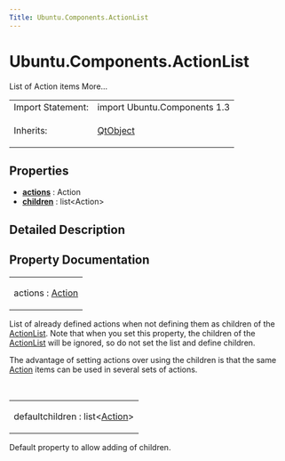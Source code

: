 ```yaml
---
Title: Ubuntu.Components.ActionList
---
```


# Ubuntu.Components.ActionList

<span class="subtitle"></span>
<!-- $$$ActionList-brief -->
<p>List of Action items More...</p>
<!-- @@@ActionList -->
<table class="alignedsummary">
<tr><td class="memItemLeft rightAlign topAlign"> Import Statement:</td><td class="memItemRight bottomAlign"> import Ubuntu.Components 1.3</td></tr><tr><td class="memItemLeft rightAlign topAlign"> Inherits:</td><td class="memItemRight bottomAlign"> <p><a href="../sdk-14.10/QtQml.QtObject.md">QtObject</a></p>
</td></tr></table><ul>
</ul>
<h2 id="properties">Properties</h2>
<ul>
<li class="fn"><b><b><a href="#actions-prop">actions</a></b></b> : Action</li>
<li class="fn"><b><b><a href="#children-prop">children</a></b></b> : list&lt;Action&gt;</li>
</ul>
<!-- $$$ActionList-description -->
<h2 id="details">Detailed Description</h2>
</p>
<!-- @@@ActionList -->
<h2>Property Documentation</h2>
<!-- $$$actions -->
<table class="qmlname"><tr valign="top" id="actions-prop"><td class="tblQmlPropNode"><p><span class="name">actions</span> : <span class="type"><a href="Ubuntu.Components.Action.md">Action</a></span></p></td></tr></table><p>List of already defined actions when not defining them as children of the <a href="index.html">ActionList</a>. Note that when you set this property, the children of the <a href="index.html">ActionList</a> will be ignored, so do not set the list and define children.</p>
<p>The advantage of setting actions over using the children is that the same <a href="Ubuntu.Components.Action.md">Action</a> items can be used in several sets of actions.</p>
<!-- @@@actions -->
<br/>
<!-- $$$children -->
<table class="qmlname"><tr valign="top" id="children-prop"><td class="tblQmlPropNode"><p><span class="qmldefault">default</span><span class="name">children</span> : <span class="type">list</span>&lt;<span class="type"><a href="Ubuntu.Components.Action.md">Action</a></span>&gt;</p></td></tr></table><p>Default property to allow adding of children.</p>
<!-- @@@children -->
<br/>

